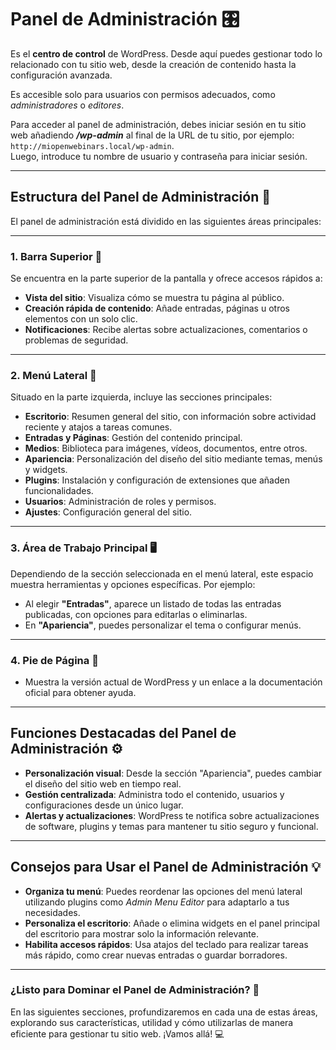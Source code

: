 # Panel de Administración 🎛️

Es el **centro de control** de WordPress. Desde aquí puedes gestionar todo lo relacionado con tu sitio web, desde la creación de contenido hasta la configuración avanzada. 

Es accesible solo para usuarios con permisos adecuados, como *administradores* o *editores*.

Para acceder al panel de administración, debes iniciar sesión en tu sitio web añadiendo ***/wp-admin*** al final de la URL de tu sitio, por ejemplo:  
`http://miopenwebinars.local/wp-admin`.  
Luego, introduce tu nombre de usuario y contraseña para iniciar sesión.

---

## Estructura del Panel de Administración 🧩

El panel de administración está dividido en las siguientes áreas principales:

---

### 1. **Barra Superior** 🚀

Se encuentra en la parte superior de la pantalla y ofrece accesos rápidos a:

- **Vista del sitio**: Visualiza cómo se muestra tu página al público.
- **Creación rápida de contenido**: Añade entradas, páginas u otros elementos con un solo clic.
- **Notificaciones**: Recibe alertas sobre actualizaciones, comentarios o problemas de seguridad.

---

### 2. **Menú Lateral** 📂

Situado en la parte izquierda, incluye las secciones principales:

- **Escritorio**: Resumen general del sitio, con información sobre actividad reciente y atajos a tareas comunes.
- **Entradas y Páginas**: Gestión del contenido principal.
- **Medios**: Biblioteca para imágenes, vídeos, documentos, entre otros.
- **Apariencia**: Personalización del diseño del sitio mediante temas, menús y widgets.
- **Plugins**: Instalación y configuración de extensiones que añaden funcionalidades.
- **Usuarios**: Administración de roles y permisos.
- **Ajustes**: Configuración general del sitio.

---

### 3. **Área de Trabajo Principal** 🖥️

Dependiendo de la sección seleccionada en el menú lateral, este espacio muestra herramientas y opciones específicas. Por ejemplo:

- Al elegir **"Entradas"**, aparece un listado de todas las entradas publicadas, con opciones para editarlas o eliminarlas.
- En **"Apariencia"**, puedes personalizar el tema o configurar menús.

---

### 4. **Pie de Página** 📝

- Muestra la versión actual de WordPress y un enlace a la documentación oficial para obtener ayuda.

---

## Funciones Destacadas del Panel de Administración ⚙️

- **Personalización visual**: Desde la sección "Apariencia", puedes cambiar el diseño del sitio web en tiempo real.
- **Gestión centralizada**: Administra todo el contenido, usuarios y configuraciones desde un único lugar.
- **Alertas y actualizaciones**: WordPress te notifica sobre actualizaciones de software, plugins y temas para mantener tu sitio seguro y funcional.

---

## Consejos para Usar el Panel de Administración 💡

- **Organiza tu menú**: Puedes reordenar las opciones del menú lateral utilizando plugins como *Admin Menu Editor* para adaptarlo a tus necesidades.
- **Personaliza el escritorio**: Añade o elimina widgets en el panel principal del escritorio para mostrar solo la información relevante.
- **Habilita accesos rápidos**: Usa atajos del teclado para realizar tareas más rápido, como crear nuevas entradas o guardar borradores.

---

### ¿Listo para Dominar el Panel de Administración? 🚀

En las siguientes secciones, profundizaremos en cada una de estas áreas, explorando sus características, utilidad y cómo utilizarlas de manera eficiente para gestionar tu sitio web. ¡Vamos allá! 💻